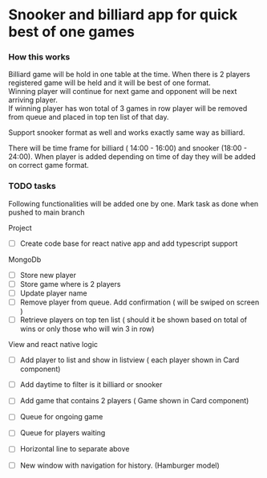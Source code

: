 # Snooker and billiard app for quick best of one games

### How this works
Billiard game will be hold in one table at the time. When there is 2 players registered game will be held and it will be best of one format.<br>
Winning player will continue for next game and opponent will be next arriving player.<br>
If winning player has won total of 3 games in row player will be removed from queue and placed in top ten list of that day.<br>

Support snooker format as well and works exactly same way as billiard.<br>

There will be time frame for billiard ( 14:00 - 16:00) and snooker (18:00 - 24:00). When player is added depending on time of day they will be added on correct game format.

### TODO tasks

Following functionalities will be added one by one. Mark task as done when pushed to main branch

Project
* [ ] Create code base for react native app and add typescript support

MongoDb
  * [ ] Store new player
  * [ ] Store game where is 2 players
  * [ ] Update player name
  * [ ] Remove player from queue. Add confirmation ( will be swiped on screen )
  * [ ] Retrieve players on top ten list ( should it be shown based on total of wins or only those who will win 3 in row)

View and react native logic
  * [ ] Add player to list and show in listview ( each player shown in Card component)
  * [ ] Add daytime to filter is it billiard or snooker
  * [ ] Add game that contains 2 players ( Game shown in Card component)
  * [ ] Queue for ongoing game
  * [ ] Queue for players waiting
  * [ ] Horizontal line to separate above 
  * [ ] New window with navigation for history. (Hamburger model)


